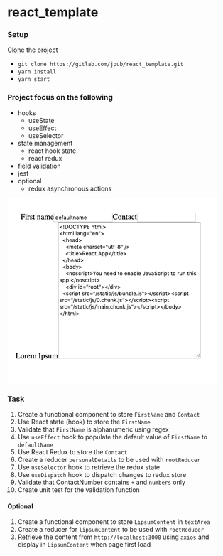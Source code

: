 # react_template

### Setup
Clone the project
* `git clone https://gitlab.com/jpub/react_template.git`
* `yarn install`
* `yarn start`


### Project focus on the following
* hooks
  * useState
  * useEffect
  * useSelector
* state management
  * react hook state
  * react redux
* field validation
* jest
* optional
  * redux asynchronous actions

![Screenshot](overview.png)

### Task
1. Create a functional component to store `FirstName` and `Contact`
2. Use React state (hook) to store the `FirstName`
3. Validate that `FirstName` is alphanumeric using regex
4. Use `useEffect` hook to populate the default value of `FirstName` to `defaultName`
5. Use React Redux to store the `Contact`
6. Create a reducer `personalDetails` to be used with `rootReducer`
7. Use `useSelector` hook to retrieve the redux state
8. Use `useDispatch` hook to dispatch changes to redux store
9. Validate that ContactNumber contains `+` and `numbers` only
10. Create unit test for the validation function

#### Optional
1. Create a functional component to store `LipsumContent` in `textArea`
2. Create a reducer for `lipsumContent` to be used with `rootReducer`
3. Retrieve the content from `http://localhost:3000` using `axios` and display in `LipsumContent` when page first load 

